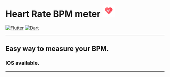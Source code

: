 # Heart Rate BPM meter <img src="https://github.com/GhostuSs/heart_rate_bpm_meter/blob/master/assets/icons/appIcon.png" width="40" />

[![Flutter](https://img.shields.io/badge/-Flutter-090909?style=for-the-badge&logo=flutter&logoColor=47C5FB)](https://flutter.dev) [![Dart](https://img.shields.io/badge/-Dart-090909?style=for-the-badge&logo=dart&logoColor=097CDB)](https://dart.dev)
____________________________________________________________________________________________________________________________________________________________________
## Easy way to measure your BPM.
### IOS available.
____________________________________________________________________________________________________________________________________________________________________


